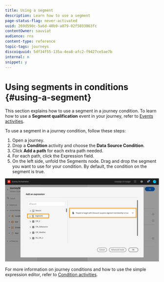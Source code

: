 ```yaml
---
title: Using a segment
description: Learn how to use a segment
page-status-flag: never-activated
uuid: 269d590c-5a6d-40b9-a879-02f5033863fc
contentOwner: sauviat
audience: rns
content-type: reference
topic-tags: journeys
discoiquuid: 5df34f55-135a-4ea8-afc2-f9427ce5ae7b
internal: n
snippet: y
---
```



# Using segments in conditions {#using-a-segment}

This section explains how to use a segment in a journey condition.
To learn how to use a **Segment qualification** event in your journey, refer to [Events activities](../building-journeys/event-activities.md#segment-qualification).

To use a segment in a journey condition, follow these steps:

1. Open a journey.
1. Drop a **Condition** activity and choose the **Data Source Condition**.
1. Click **Add a path** for each extra path needed.
1. For each path, click the Expression field.
1. On the left side, unfold the Segments node. Drag and drop the segment you want to use for your condition. By default, the condition on the segment is true.

![](../assets/condition-segment.png)

For more information on journey conditions and how to use the simple expression editor, refer to [Condition activities](../building-journeys/condition-activity.md#about_condition).
